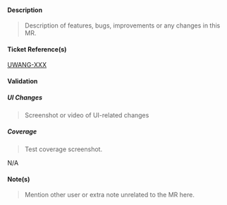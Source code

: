 #### Description

> Description of features, bugs, improvements or any changes in this MR.

#### Ticket Reference(s)

[UWANG-XXX](https://bluehabit.atlassian.net/browse/UWANG-XXX)

#### Validation

##### UI Changes

> Screenshot or video of UI-related changes

##### Coverage

> Test coverage screenshot.

N/A

#### Note(s)

> Mention other user or extra note unrelated to the MR here.